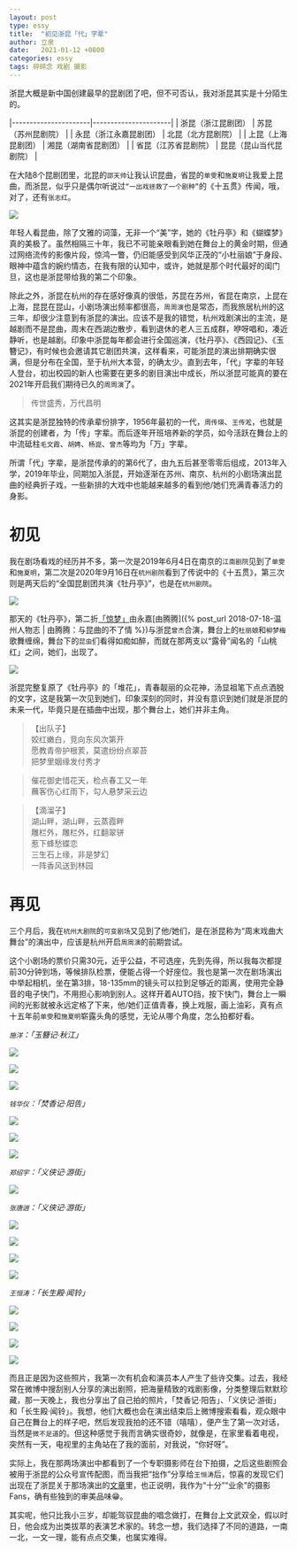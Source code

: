 ```yaml
---
layout: post
type: essy
title:  "初见浙昆「代」字辈"
author: 立泉
date:   2021-01-12 +0800
categories: essy
tags: 碎碎念 戏剧 摄影
---
```


浙昆大概是新中国创建最早的昆剧团了吧，但不可否认，我对浙昆其实是十分陌生的。

>
|----------------------|----------------------|
| 浙昆（浙江昆剧团）     | 苏昆（苏州昆剧院）     |
| 永昆（浙江永嘉昆剧团） | 北昆（北方昆剧院）     |
| 上昆（上海昆剧团）     | 湘昆（湖南省昆剧团）   |
| 省昆（江苏省昆剧院）   | 昆昆（昆山当代昆剧院） |

在大陆8个昆剧团里，北昆的`邵天帅`让我认识昆曲，省昆的`单雯`和`施夏明`让我爱上昆曲，而浙昆，似乎只是偶尔听说过`“一出戏拯救了一个剧种”`的《十五贯》传闻，哦，对了，还有`张志红`。

![](https://apqx.oss-cn-hangzhou.aliyuncs.com/blog/pic/kunqv_zhangzhihong.jpg)

年轻人看昆曲，除了文雅的词藻，无非一个“美”字，她的《牡丹亭》和《蝴蝶梦》真的美极了。虽然相隔三十年，我已不可能亲眼看到她在舞台上的黄金时期，但通过网络流传的影像片段，惊鸿一瞥，仍旧能感受到风华正茂的“小杜丽娘”于身段、眼神中蕴含的婉约情态，在我有限的认知中，或许，她就是那个时代最好的闺门旦，这也是浙昆带给我的第二个印象。

除此之外，浙昆在杭州的存在感好像真的很低，苏昆在苏州，省昆在南京，上昆在上海，昆昆在昆山，小剧场演出频率都很高，`周周演`也是常态，而我旅居杭州的这三年，却很少注意到有浙昆的演出。应该不是我的错觉，杭州戏剧演出的主流，是越剧而不是昆曲，周末在西湖边散步，看到退休的老人三五成群，咿呀唱和，凑近静听，也是越剧。印象中浙昆每年都会进行全国巡演，《牡丹亭》、《西园记》、《玉簪记》，有时候也会邀请其它剧团共演，这样看来，可能浙昆的演出排期确实很满，但是分布在全国，至于杭州大本营，的确太少。直到去年，「代」字辈的年轻人登台，初出校园的新人也需要在更多的剧目演出中成长，所以浙昆可能真的要在2021年开启我们期待已久的`周周演`了。

> 传世盛秀，万代昌明

这其实是浙昆独特的传承辈份排字，1956年最初的一代，`周传瑛`、`王传淞`，也就是浙昆的创建者，为「传」字辈。而后逐年开班培养新的学员，如今活跃在舞台上的中流砥柱`毛文霞`、`胡娉`、`杨崑`、`曾杰`等均为「万」字辈。

所谓「代」字辈，是浙昆传承的的第6代了，由九五后甚至零零后组成，2013年入学，2019年毕业，同期加入浙昆，开始逐渐在苏州、南京、杭州的小剧场演出昆曲的经典折子戏，一些新排的大戏中也能越来越多的看到他/她们充满青春活力的身影。

# 初见

我在剧场看戏的经历并不多，第一次是2019年6月4日在南京的`江南剧院`见到了`单雯`和`施夏明`，第二次是2020年9月16日在`杭州剧院`看到了传说中的《十五贯》，第三次则是两天后的“全国昆剧团共演《牡丹亭》”，也是在`杭州剧院`。

![](https://apqx.oss-cn-hangzhou.aliyuncs.com/blog/pic/kunqv_gongyanmudanting.jpg)

那天的《牡丹亭》，第二折[「惊梦」](https://www.bilibili.com/video/BV1bA411H7QH?share_source=copy_web)由永嘉[由腾腾]({% post_url 2018-07-18-温州人物志 | 由腾腾：与昆曲的不了情 %})与浙昆`曾杰`合演，舞台上的`杜丽娘`和`柳梦梅`歌舞缠绵，舞台下的`昆虫`们看得如痴如醉，而就在那两支以“露骨”闻名的「山桃红」之间，她们，出现了。

![](https://apqx.oss-cn-hangzhou.aliyuncs.com/blog/pic/kunqv_zhekun_duihua.jpg)

浙昆完整复原了《牡丹亭》的「堆花」，青春靓丽的众花神，汤显祖笔下点点洒脱的文字，这是我第一次见到她们，印象深刻的同时，并没有意识到她们就是浙昆的未来一代，毕竟只是在插曲中出现，那个舞台上，她们并非主角。

> 【出队子】  
姣红嫩白，竞向东风次第开  
愿教青帝护根荄，莫遣纷纷点翠苔  
把梦里姻缘发付秀才

> 催花御史惜花天，检点春工又一年  
蘸客伤心红雨下，勾人悬梦采云边  

> 【滴溜子】  
湖山畔，湖山畔，云蒸霞畔  
雕栏外，雕栏外，红翻翠骈  
惹下蜂愁蝶恋  
三生石上缘，非是梦幻  
一阵香风送到林园

# 再见

三个月后，我在`杭州大剧院`的`可变剧场`又见到了他/她们，是在浙昆称为“周末戏曲大舞台”的演出中，应该是杭州开启`周周演`的前期尝试。

这个小剧场的票价只需30元，近乎公益，不可选座，先到先得，所以我每次都提前30分钟到场，等候排队检票，便能占得一个好座位。我也是第一次在剧场演出中举起相机，坐在第3排，18-135mm的镜头可以拉到足够近的距离，使用完全静音的电子快门，不用担心影响到别人。这样开着AUTO挡，按下快门，舞台上一瞬间的光影就被永远定格了下来，他/她们正值青春，换上戏服，画上油彩，真有点十五年前`单雯`和`施夏明`崭露头角的感觉，无论从哪个角度，怎么拍都好看。

*`施洋`：「玉簪记·秋江」*

![](https://apqx.oss-cn-hangzhou.aliyuncs.com/blog/pic/kunqv_zhekun_shiyang01.JPG)

![](https://apqx.oss-cn-hangzhou.aliyuncs.com/blog/pic/kunqv_zhekun_shiyang02.JPG)

![](https://apqx.oss-cn-hangzhou.aliyuncs.com/blog/pic/kunqv_zhekun_shiyang03.JPG)

*`钱华仪`：「焚香记·阳告」*

![](https://apqx.oss-cn-hangzhou.aliyuncs.com/blog/pic/kunqv_zhekun_qianhuayi01.JPG)

![](https://apqx.oss-cn-hangzhou.aliyuncs.com/blog/pic/kunqv_zhekun_qianhuayi02.JPG)

![](https://apqx.oss-cn-hangzhou.aliyuncs.com/blog/pic/kunqv_zhekun_qianhuayi03.JPG)

*`郑绍宇`：「义侠记·游街」*

![](https://apqx.oss-cn-hangzhou.aliyuncs.com/blog/pic/kunqv_zhekun_zhengshaoyu.JPG)

*`张唐逍`：「义侠记·游街」*

![](https://apqx.oss-cn-hangzhou.aliyuncs.com/blog/pic/kunqv_zhekun_zhangtangxiao03.JPG)

![](https://apqx.oss-cn-hangzhou.aliyuncs.com/blog/pic/kunqv_zhekun_zhangtangxiao02.JPG)

![](https://apqx.oss-cn-hangzhou.aliyuncs.com/blog/pic/kunqv_zhekun_zhangtangxiao01.JPG)

![](https://apqx.oss-cn-hangzhou.aliyuncs.com/blog/pic/kunqv_zhekun_zhangtangxiao04.JPG)

*`王恒涛`：「长生殿·闻铃」*

![](https://apqx.oss-cn-hangzhou.aliyuncs.com/blog/pic/kunqv_zhekun_wanghengtao01.JPG)

![](https://apqx.oss-cn-hangzhou.aliyuncs.com/blog/pic/kunqv_zhekun_wanghengtao03.JPG)

![](https://apqx.oss-cn-hangzhou.aliyuncs.com/blog/pic/kunqv_zhekun_wanghengtao04.JPG)

![](https://apqx.oss-cn-hangzhou.aliyuncs.com/blog/pic/kunqv_zhekun_wanghengtao02.JPG)

而且正是因为这些照片，我第一次有机会和演员本人产生了些许交集。过去，我经常在微博中搜刮别人分享的演出剧照，把海量精致的戏剧影像，分类整理后默默珍藏，那一天晚上，我也分享出了自己拍的照片，「焚香记·阳告」、「义侠记·游街」和「长生殿·闻铃」。我想，他们大概也会在演出结束后上微博搜索看看，观众眼中自己在舞台上的样子吧，然后发现我拍的还不错（嘻嘻），便产生了第一次对话，当然是`微不足道`的。但这种感觉于我而言确实很奇妙，就像是，在家里看着电视，突然有一天，电视里的主角站在了我的面前，对我说，“你好呀”。

实际上，我在那两场演出中都看到了一个专职摄影师在台下拍摄，之后这些剧照会被用于浙昆的公众号宣传配图，而当我把“拙作”分享给`王恒涛`后，惊喜的发现它们出现在了浙昆关于那场演出的[文章](https://mp.weixin.qq.com/s/9Aq-pkTr3rGiOPppD3-FxA?fbclid=IwAR0o3xTtVblf8wCHMd-boEiUabHwHBOFXr4g_kp0mgf3CczBRRcsvAvzdu0)里，也正说明，我作为“十分”“业余”的摄影Fans，确有些独到的审美品味😁。

其实呢，他只比我小三岁，却能驾驭昆曲的唱念做打，在舞台上文武双全，假以时日，他会成为出类拔萃的表演艺术家的。转念一想，我们选择了不同的道路，一南一北，一文一理，能有点点交集，也属实难得。